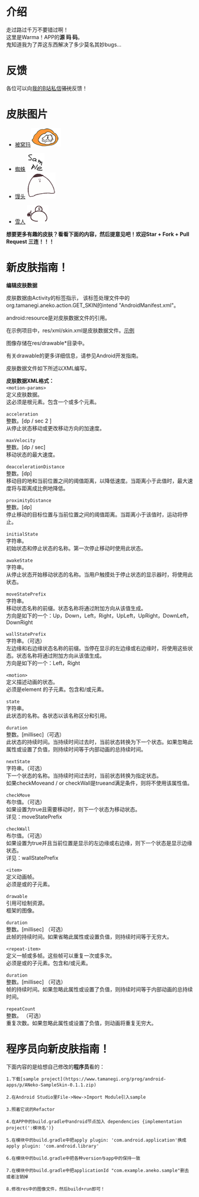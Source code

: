 # 介绍  
走过路过千万不要错过啊！  
这里是Warma！APP的**源 ~~玛~~ 码**。  
鬼知道我为了弄这东西解决了多少莫名其妙bugs...

# 反馈  
各位可以向[我的B站私信](https://space.bilibili.com/15329464)~~骚扰~~反馈！  

# 皮肤图片  
* [被窝玛](./app/src/main/res/drawable-xhdpi)![被窝玛](/app/src/main/res/drawable-xhdpi/awake.png)
- [蜘蛛](./aNekoSampleSkin/src/main/res/drawable)  ![蜘蛛](/aNekoSampleSkin/src/main/res/drawable/icon.png)
- [馒头](./aMantou/src/main/res/drawable)  ![馒头](/aMantou/src/main/res/drawable/y.png)
* [雪人](./aSnow/src/main/res/drawable)  ![雪人](/aSnow/src/main/res/drawable/sy1_5.png)  

**想要更多有趣的皮肤？看看下面的内容，然后提意见吧！欢迎Star + Fork + Pull Request 三连！！！**

# 新皮肤指南！ 
**编辑皮肤数据**  

皮肤数据由Activity的<meta-data>标签指示，
该标签处理文件中的org.tamanegi.aneko.action.GET_SKIN的intend "AndroidManifest.xml"。    

android:resource是对皮肤数据文件的引用。   

在示例项目中，res/xml/skin.xml是皮肤数据文件。[示例](/app/src/main/res/xml/neko.xml)   

图像存储在res/drawable*目录中。  

有关drawable的更多详细信息，请参见Android开发指南。  

皮肤数据文件如下所述以XML编写。  

**皮肤数据XML格式：**  
`<motion-params>`  
定义皮肤数据。  
这必须是根元素。包含一个或多个<motion>元素。  

`acceleration`  
整数。[dp / sec 2 ]  
从停止状态移动或更改移动方向的加速度。  

`maxVelocity`  
整数。[dp / sec]  
移动状态的最大速度。  

`deaccelerationDistance`  
整数。[dp]  
移动目的地和当前位置之间的阈值距离，以降低速度。当距离小于此值时，最大速度将与距离成比例地降低。  

`proximityDistance`  
整数。[dp]  
停止移动的目标位置与当前位置之间的阈值距离。当距离小于该值时，运动将停止。  

`initialState`  
字符串。  
初始状态和停止状态的名称。第一次停止移动时使用此状态。  

`awakeState`  
字符串。  
从停止状态开始移动状态的名称。当用户触摸处于停止状态的显示器时，将使用此状态。  

`moveStatePrefix`  
字符串。  
移动状态名称的前缀。状态名称将通过附加方向从该值生成。  
方向是如下的一个：Up，Down，Left，Right，UpLeft，UpRight，DownLeft，DownRight  

`wallStatePrefix`  
字符串。（可选）  
左边缘和右边缘状态名称的前缀。当停在显示的左边缘或右边缘时，将使用这些状态。状态名称将通过附加方向从该值生成。  
方向是如下的一个：Left，Right  

`<motion>`  
定义描述动画的状态。  
必须是<motion-params>element 的子元素。包含<item>和/或<repeat-item>元素。  

`state`  
字符串。  
此状态的名称。各状态以该名称区分和引用。  

`duration`  
整数。[millisec]（可选）  
此状态的持续时间。当持续时间过去时，当前状态转换为下一个状态。如果忽略此属性或设置了负值，则持续时间等于内部动画的总持续时间。  

`nextState`  
字符串。（可选）  
下一个状态的名称。当持续时间过去时，当前状态转换为指定状态。  
如果checkMoveand / or checkWall是trueand满足条件，则将不使用该属性值。  

`checkMove`  
布尔值。（可选）  
如果设置为true且需要移动时，则下一个状态为移动状态。  
详见：moveStatePrefix  

`checkWall`  
布尔值。（可选）  
如果设置为true并且当前位置是显示的左边缘或右边缘，则下一个状态是显示边缘状态。  
详见：wallStatePrefix  

`<item>`  
定义动画帧。  
必须是<motion>或的子<repeat-item>元素。  

`drawable`  
引用可绘制资源。  
框架的图像。  

`duration`  
整数。[millisec] （可选）  
此帧的持续时间。如果省略此属性或设置负值，则持续时间等于无穷大。  

`<repeat-item>`  
定义一帧或多帧。这些帧可以重复一次或多次。  
必须是<motion>或的子<repeat-item>元素。包含<item>和/或<repeat-item>元素。  

`duration`  
整数。[millisec] （可选）  
帧的持续时间。如果忽略此属性或设置了负值，则持续时间等于内部动画的总持续时间。  

`repeatCount`  
整数。 （可选）  
重复次数。如果忽略此属性或设置了负值，则动画将重复无穷大。  

# 程序员向新皮肤指南！  
下面内容的是给想自己修改的**程序员**看的：  
```
1.下载[sample project](https://www.tamanegi.org/prog/android-apps/p/ANeko-SampleSkin-0.1.1.zip)  

2.在Android Studio里File->New->Import Module引入sample  

3.照着它说的Refactor   

4.在APP中的build.gradle中android节点加入 dependencies {implementation project(':模块名')}   

5.在模块中的build.gradle中把apply plugin: 'com.android.application'换成apply plugin: 'com.android.library'  

6.在模块中的build.gradle中把各种version与app中的保持一致  

7.在模块中的build.gradle中把applicationId "com.example.aneko.sample"删去或者注销掉  

8.修改res中的图像文件，然后build+run即可！    
```
